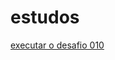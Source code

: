 # estudos
<a href="https://jon10r.github.io/estudos/desafios/de010/index.html" target="_blank" class="ext" >executar o desafio 010</a>
